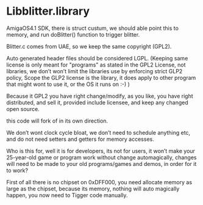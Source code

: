 # Libblitter.library

AmigaOS4.1 SDK, there is struct custum, we should able point this to memory, 
and run doBlitter() function to trigger blitter. 

Blitter.c comes from UAE, so we keep the same copyright (GPL2).

Auto generated header files should be considered LGPL. 
(Keeping same license is only meant for "programs" as stated in the GPL2 License, not libraries, we don’t won’t limit the libraries use by enforcing strict GLP2 policy,
Scope the GLP2 license is the library, it does apply to other program that might wont to use it, or the OS it runs on :-) )

Because it GPL2 you have right change/modify, as you like, you have right distributed, and sell it, provided include licensee, and keep any changed open source.

this code will fork of in its own direction.

We don’t wont clock cycle bloat, we don’t need to schedule anything etc,
and do not need setters and getters for memory accesses.

Who is this for, well it is for developers, its not for users, it won’t make your 25-year-old game or
program work without change automagically, changes will need to be made to your old programs/games and demos, in order for it to work?

First of all there is no chipset on 0xDFF000, you need allocate memory as large as the chipset,
because its memory, nothing will auto magically happen, you now need to Tigger code manually.


